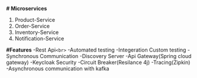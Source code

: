 **﻿# Microservices**

 1. Product-Service
 2. Order-Service
 3. Inventory-Service
 4. Notification-Service

**#Features**
-Rest Api`<br>`
-Automated testing
-Integeration Custom testing
-Synchronous Communication
-Discovery Server
-Api Gateway(Spring cloud gateway)
-Keycloak Security
-Circuit Breaker(Resilance 4j)
-Tracing(Zipkin)
-Asynchronous communication with kafka
